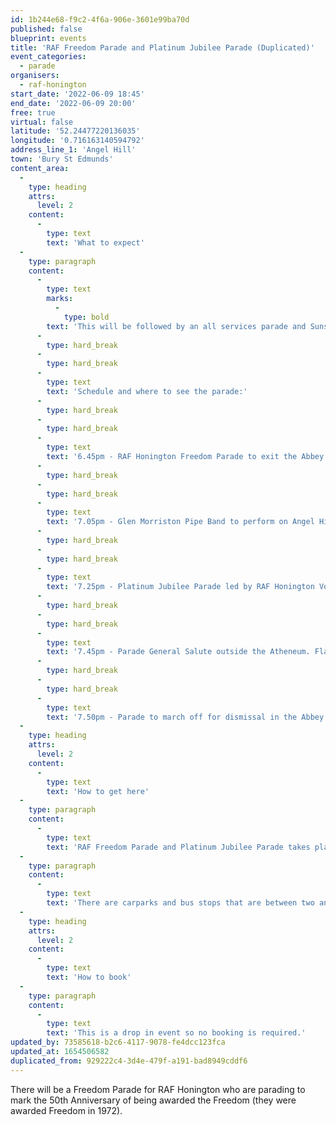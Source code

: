 ```yaml
---
id: 1b244e68-f9c2-4f6a-906e-3601e99ba70d
published: false
blueprint: events
title: 'RAF Freedom Parade and Platinum Jubilee Parade (Duplicated)'
event_categories:
  - parade
organisers:
  - raf-honington
start_date: '2022-06-09 18:45'
end_date: '2022-06-09 20:00'
free: true
virtual: false
latitude: '52.24477220136035'
longitude: '0.716163140594792'
address_line_1: 'Angel Hill'
town: 'Bury St Edmunds'
content_area:
  -
    type: heading
    attrs:
      level: 2
    content:
      -
        type: text
        text: 'What to expect'
  -
    type: paragraph
    content:
      -
        type: text
        marks:
          -
            type: bold
        text: 'This will be followed by an all services parade and Sunset Ceremony on Angel Hill, Bury St Edmunds for H.M. The Queen’s Platinum Jubilee.'
      -
        type: hard_break
      -
        type: hard_break
      -
        type: text
        text: 'Schedule and where to see the parade:'
      -
        type: hard_break
      -
        type: hard_break
      -
        type: text
        text: '6.45pm - RAF Honington Freedom Parade to exit the Abbey Gardens led by the RAF Honington Voluntary Band, to mark the 50th Anniversary of their award. The Parade will march up Abbeygate Street and around Cornhill before returning to the Abbey Gardens.'
      -
        type: hard_break
      -
        type: hard_break
      -
        type: text
        text: '7.05pm - Glen Morriston Pipe Band to perform on Angel Hill, before forming up for the Sunset Ceremony.'
      -
        type: hard_break
      -
        type: hard_break
      -
        type: text
        text: '7.25pm - Platinum Jubilee Parade led by RAF Honington Voluntary Band, and to include Navy, Army, RAF and Cadets, will exit the Abbey Gardens to form up on Angel Hill for the Sunset Ceremony.'
      -
        type: hard_break
      -
        type: hard_break
      -
        type: text
        text: '7.45pm - Parade General Salute outside the Atheneum. Flag Lowered for Sunset Ceremony. Apache helicopter Flypast.'
      -
        type: hard_break
      -
        type: hard_break
      -
        type: text
        text: '7.50pm - Parade to march off for dismissal in the Abbey Gardens'
  -
    type: heading
    attrs:
      level: 2
    content:
      -
        type: text
        text: 'How to get here'
  -
    type: paragraph
    content:
      -
        type: text
        text: 'RAF Freedom Parade and Platinum Jubilee Parade takes place at Angel Hill in Bury St Edmunds.'
  -
    type: paragraph
    content:
      -
        type: text
        text: 'There are carparks and bus stops that are between two and three minutes walk from the event.'
  -
    type: heading
    attrs:
      level: 2
    content:
      -
        type: text
        text: 'How to book'
  -
    type: paragraph
    content:
      -
        type: text
        text: 'This is a drop in event so no booking is required.'
updated_by: 73585618-b2c6-4117-9078-fe4dcc123fca
updated_at: 1654506582
duplicated_from: 929222c4-3d4e-479f-a191-bad8949cddf6
---
```

There will be a Freedom Parade for RAF Honington who are parading to mark the 50th Anniversary of being awarded the Freedom (they were awarded Freedom in 1972).